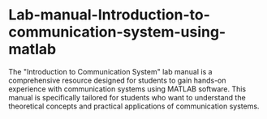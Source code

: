 # Lab-manual-Introduction-to-communication-system-using-matlab
The "Introduction to Communication System" lab manual is a comprehensive resource designed for students to gain hands-on experience with communication systems using MATLAB software. This manual is specifically tailored for students who want to understand the theoretical concepts and practical applications of communication systems.
